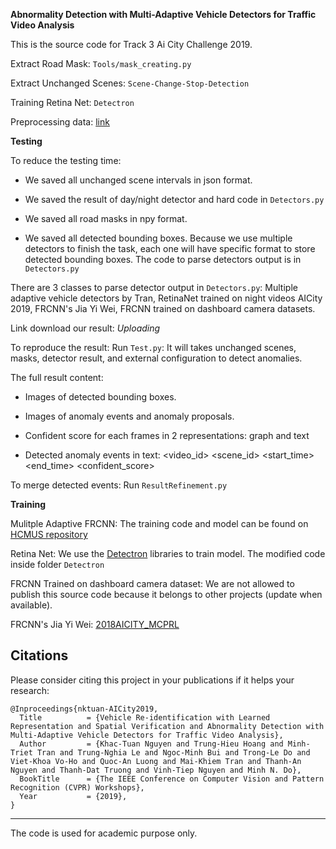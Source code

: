**Abnormality Detection with Multi-Adaptive Vehicle Detectors
for Traffic Video Analysis**

This is the source code for Track 3 Ai City Challenge 2019.

Extract Road Mask: `Tools/mask_creating.py`

Extract Unchanged Scenes: `Scene-Change-Stop-Detection`

Training Retina Net: `Detectron`

Preprocessing data: [link](https://drive.google.com/file/d/1sPRjyGdU1rBI3a75EatsMPx5SWyCT7GM/view?usp=sharing)

**Testing**

To reduce the testing time: 

- We saved all unchanged scene intervals in json format.

- We saved the result of day/night detector and hard code in `Detectors.py`

- We saved all road masks in npy format.

- We saved all detected bounding boxes. Because we use multiple detectors to finish the task, each one will have specific format to store detected bounding boxes. The code to parse detectors output is in `Detectors.py`

There are 3 classes to parse detector output in `Detectors.py`: Multiple adaptive vehicle detectors by Tran, RetinaNet trained on night videos AICity 2019, FRCNN's Jia Yi Wei, FRCNN trained on dashboard camera datasets.

Link download our result: _Uploading_

To reproduce the result: 
Run `Test.py`: It will takes unchanged scenes, masks, detector result, and external configuration to detect anomalies.

The full result content: 
   
- Images of detected bounding boxes.

- Images of anomaly events and anomaly proposals.

- Confident score for each frames in 2 representations: graph and text

- Detected anomaly events in text: <video_id> <scene_id> <start_time> <end_time> <confident_score>

To merge detected events: Run `ResultRefinement.py`

**Training**

Mulitple Adaptive FRCNN: The training code and model can be found on [HCMUS repository](https://github.com/HCMUS-Smart-Environment-Group/AICItyChallenge2018)

Retina Net: We use the [Detectron](https://github.com/facebookresearch/Detectron) libraries to train model. The modified code inside folder `Detectron`

FRCNN Trained on dashboard camera dataset: We are not allowed to publish this source code because it belongs to other projects (update when available).

FRCNN's Jia Yi Wei: [2018AICITY_MCPRL](https://github.com/NVIDIAAICITYCHALLENGE/2018AICITY_MCPRL)

## Citations
Please consider citing this project in your publications if it helps your research:

```
@Inproceedings{nktuan-AICity2019,
  Title          = {Vehicle Re-identification with Learned Representation and Spatial Verification and Abnormality Detection with Multi-Adaptive Vehicle Detectors for Traffic Video Analysis},
  Author         = {Khac-Tuan Nguyen and Trung-Hieu Hoang and Minh-Triet Tran and Trung-Nghia Le and Ngoc-Minh Bui and Trong-Le Do and Viet-Khoa Vo-Ho and Quoc-An Luong and Mai-Khiem Tran and Thanh-An Nguyen and Thanh-Dat Truong and Vinh-Tiep Nguyen and Minh N. Do},
  BookTitle      = {The IEEE Conference on Computer Vision and Pattern Recognition (CVPR) Workshops},
  Year           = {2019},
}
```

------------------
The code is used for academic purpose only.

